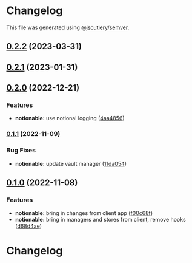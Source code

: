 # Changelog

This file was generated using [@jscutlery/semver](https://github.com/jscutlery/semver).

## [0.2.2](https://github.com/notional-finance/notional-monorepo/compare/notionable-0.2.1...notionable-0.2.2) (2023-03-31)

## [0.2.1](https://github.com/notional-finance/notional-monorepo/compare/notionable-0.2.0...notionable-0.2.1) (2023-01-31)

## [0.2.0](https://github.com/notional-finance/notional-monorepo/compare/notionable-0.1.1...notionable-0.2.0) (2022-12-21)


### Features

* **notionable:** use notional logging ([4aa4856](https://github.com/notional-finance/notional-monorepo/commit/4aa4856ec11a8399f9fff30ddd8a2043b6325e3a))

### [0.1.1](https://github.com/notional-finance/notional-monorepo/compare/notionable-0.1.0...notionable-0.1.1) (2022-11-09)


### Bug Fixes

* **notionable:** update vault manager ([11da054](https://github.com/notional-finance/notional-monorepo/commit/11da054a448bfafcff8f4de0966defb20e8e830d))

## [0.1.0](https://github.com/notional-finance/notional-monorepo/compare/notionable-0.0.9...notionable-0.1.0) (2022-11-08)


### Features

* **notionable:** bring in changes from client app ([f00c68f](https://github.com/notional-finance/notional-monorepo/commit/f00c68faed2b65b8d3a4939e69017bd4ec72c68f))
* **notionable:** bring in managers and stores from client, remove hooks ([d68d4ae](https://github.com/notional-finance/notional-monorepo/commit/d68d4ae8c027dfede628bbb70a07b453ffa2830d))

# Changelog
